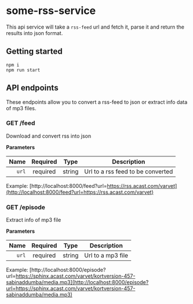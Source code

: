 # some-rss-service
This api service will take a `rss-feed` url and fetch it, parse it and return the results into json format.

## Getting started

```
npm i
npm run start
```

## API endpoints

These endpoints allow you to convert a rss-feed to json or extract info data of mp3 files.


### GET /feed
Download and convert rss into json

**Parameters**

|          Name | Required |  Type   | Description                                                                                                                                                           |
| -------------:|:--------:|:-------:| --------------------------------------------------------------------------------------------------------------------------------------------------------------------- |
|     `url` | required | string  | Url to a rss feed to be converted

Example: [http://localhost:8000/feed?url=https://rss.acast.com/varvet](http://localhost:8000/feed?url=https://rss.acast.com/varvet)


### GET /episode
Extract info of mp3 file

**Parameters**

|          Name | Required |  Type   | Description                                                                                                                                                           |
| -------------:|:--------:|:-------:| --------------------------------------------------------------------------------------------------------------------------------------------------------------------- |
|     `url` | required | string  | Url to a mp3 file
 


Example: [http://localhost:8000/episode?url=https://sphinx.acast.com/varvet/kortversion-457-sabinaddumba/media.mp3](http://localhost:8000/episode?url=https://sphinx.acast.com/varvet/kortversion-457-sabinaddumba/media.mp3)


